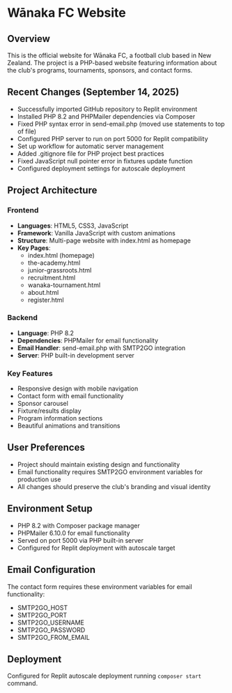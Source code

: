 # Wānaka FC Website

## Overview
This is the official website for Wānaka FC, a football club based in New Zealand. The project is a PHP-based website featuring information about the club's programs, tournaments, sponsors, and contact forms.

## Recent Changes (September 14, 2025)
- Successfully imported GitHub repository to Replit environment
- Installed PHP 8.2 and PHPMailer dependencies via Composer
- Fixed PHP syntax error in send-email.php (moved use statements to top of file)
- Configured PHP server to run on port 5000 for Replit compatibility
- Set up workflow for automatic server management
- Added .gitignore file for PHP project best practices
- Fixed JavaScript null pointer error in fixtures update function
- Configured deployment settings for autoscale deployment

## Project Architecture
### Frontend
- **Languages**: HTML5, CSS3, JavaScript
- **Framework**: Vanilla JavaScript with custom animations
- **Structure**: Multi-page website with index.html as homepage
- **Key Pages**: 
  - index.html (homepage)
  - the-academy.html
  - junior-grassroots.html
  - recruitment.html
  - wanaka-tournament.html
  - about.html
  - register.html

### Backend
- **Language**: PHP 8.2
- **Dependencies**: PHPMailer for email functionality
- **Email Handler**: send-email.php with SMTP2GO integration
- **Server**: PHP built-in development server

### Key Features
- Responsive design with mobile navigation
- Contact form with email functionality
- Sponsor carousel
- Fixture/results display
- Program information sections
- Beautiful animations and transitions

## User Preferences
- Project should maintain existing design and functionality
- Email functionality requires SMTP2GO environment variables for production use
- All changes should preserve the club's branding and visual identity

## Environment Setup
- PHP 8.2 with Composer package manager
- PHPMailer 6.10.0 for email functionality
- Served on port 5000 via PHP built-in server
- Configured for Replit deployment with autoscale target

## Email Configuration
The contact form requires these environment variables for email functionality:
- SMTP2GO_HOST
- SMTP2GO_PORT  
- SMTP2GO_USERNAME
- SMTP2GO_PASSWORD
- SMTP2GO_FROM_EMAIL

## Deployment
Configured for Replit autoscale deployment running `composer start` command.